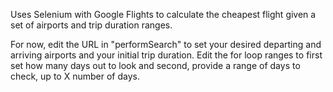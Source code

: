 Uses Selenium with Google Flights to calculate the cheapest flight given a set of airports and trip duration ranges.

For now, edit the URL in "performSearch" to set your desired departing and arriving airports and your initial trip duration.
Edit the for loop ranges to first set how many days out to look and second, provide a range of days to check, up to X number of days.
